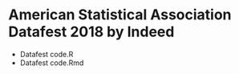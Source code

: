 # American Statistical Association Datafest 2018 by Indeed
 - Datafest code.R
 - Datafest code.Rmd
 